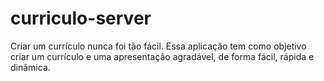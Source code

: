 # curriculo-server
Criar um currículo nunca foi tão fácil. Essa aplicação tem como objetivo criar um currículo e uma apresentação agradável, de forma fácil, rápida e dinâmica.
